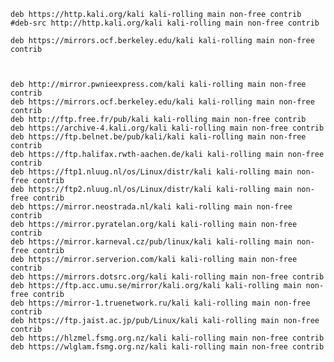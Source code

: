     deb https://http.kali.org/kali kali-rolling main non-free contrib
    #deb-src http://http.kali.org/kali kali-rolling main non-free contrib

    deb https://mirrors.ocf.berkeley.edu/kali kali-rolling main non-free contrib



    deb http://mirror.pwnieexpress.com/kali kali-rolling main non-free contrib
    deb https://mirrors.ocf.berkeley.edu/kali kali-rolling main non-free contrib
    deb http://ftp.free.fr/pub/kali kali-rolling main non-free contrib
    deb https://archive-4.kali.org/kali kali-rolling main non-free contrib
    deb https://ftp.belnet.be/pub/kali/kali kali-rolling main non-free contrib
    deb https://ftp.halifax.rwth-aachen.de/kali kali-rolling main non-free contrib
    deb https://ftp1.nluug.nl/os/Linux/distr/kali kali-rolling main non-free contrib
    deb https://ftp2.nluug.nl/os/Linux/distr/kali kali-rolling main non-free contrib
    deb https://mirror.neostrada.nl/kali kali-rolling main non-free contrib
    deb https://mirror.pyratelan.org/kali kali-rolling main non-free contrib
    deb https://mirror.karneval.cz/pub/linux/kali kali-rolling main non-free contrib
    deb https://mirror.serverion.com/kali kali-rolling main non-free contrib
    deb https://mirrors.dotsrc.org/kali kali-rolling main non-free contrib
    deb https://ftp.acc.umu.se/mirror/kali.org/kali kali-rolling main non-free contrib
    deb https://mirror-1.truenetwork.ru/kali kali-rolling main non-free contrib
    deb https://ftp.jaist.ac.jp/pub/Linux/kali kali-rolling main non-free contrib
    deb https://hlzmel.fsmg.org.nz/kali kali-rolling main non-free contrib
    deb https://wlglam.fsmg.org.nz/kali kali-rolling main non-free contrib
